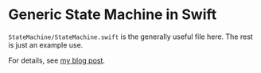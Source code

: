 # Generic State Machine in Swift

`StateMachine/StateMachine.swift` is the generally useful file here. The rest is just an example use.

For details, see [my blog post](http://curtclifton.net/generic-state-machine-in-swift).

